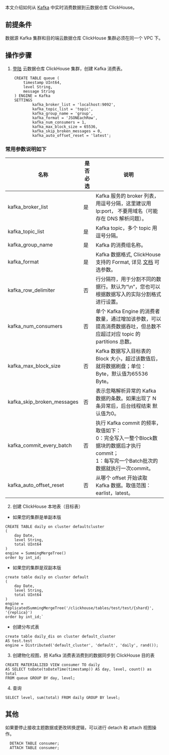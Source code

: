 ﻿本文介绍如何从 [Kafka](https://cloud.tencent.com/product/ckafka) 中实时消费数据到云数据仓库 ClickHouse。

## 前提条件
数据源 Kafka 集群和目的端云数据仓库 ClickHouse 集群必须在同一个 VPC 下。

## 操作步骤
1. [登陆](https://cloud.tencent.com/document/product/1299/49824) 云数据仓库 ClickHouse 集群，创建 Kafka 消费表。
```
	CREATE TABLE queue (
		timestamp UInt64,
		level String,
		message String
	) ENGINE = Kafka
	SETTINGS
			kafka_broker_list = 'localhost:9092',
			kafka_topic_list = 'topic',
			kafka_group_name = 'group',
			kafka_format = 'JSONEachRow',
			kafka_num_consumers = 1,
			kafka_max_block_size = 65536,
			kafka_skip_broken_messages = 0,
			kafka_auto_offset_reset = 'latest';
```

### 常用参数说明如下
<table>
<thread>
<tr>
<th >名称</th>
<th >是否必选</th>
<th >说明</th>
</tr>
</thread>
<tbody>
<tr>
<td >kafka_broker_list</td>
<td >是</td>
<td >Kafka 服务的 broker 列表，用逗号分隔，这里建议用 Ip:port， 不要用域名（可能存在 DNS 解析问题）。</td>
</tr>
<tr>
<td >kafka_topic_list</td>
<td >是</td>
<td >Kafka topic，多个 topic 用逗号分隔。</td>
</tr><tr>
<td >kafka_group_name</td>
<td >是</td>
<td >Kafka 的消费组名称。</td>
</tr><tr>
<td >kafka_format</td>
<td >是</td>
<td >Kafka 数据格式, ClickHouse 支持的 Format, 详见 <a href="https://clickhouse.com/docs/en/interfaces/formats/">文档</a> 可选参数。</td>
</tr><tr>
<td >kafka_row_delimiter</td>
<td >否</td>
<td >行分隔符，用于分割不同的数据行。默认为“\n”，您也可以根据数据写入的实际分割格式进行设置。</td>
</tr>
<tr>
<td >kafka_num_consumers</td>
<td >否</td>
<td >单个 Kafka Engine 的消费者数量，通过增加该参数，可以提高消费数据吞吐，但总数不应超过对应 topic 的 partitions 总数。</td>
</tr>
<tr>
<td >kafka_max_block_size</td>
<td >否</td>
<td >Kafka 数据写入目标表的 Block 大小，超过该数值后，就将数据刷盘；单位：Byte，默认值为65536 Byte。</td>
</tr>
<tr>
<td >kafka_skip_broken_messages</td>
<td >否</td>
<td >表示忽略解析异常的 Kafka 数据的条数。如果出现了 N 条异常后，后台线程结束 默认值为0。</td>
</tr><tr>
<td >kafka_commit_every_batch</td>
<td >否</td>
<td >执行 Kafka commit 的频率，取值如下：<br>0：完全写入一整个Block数据块的数据后才执行commit；<br>1：每写完一个Batch批次的数据就执行一次commit。</td>
</tr><tr>
<td >kafka_auto_offset_reset</td>
<td >否</td>
<td >从哪个 offset 开始读取 Kafka 数据。取值范围：earlist，latest。</td>
</tr>
</tbody>
</table>

2. 创建 ClickHouse 本地表（目标表）
 - 如果您的集群是单副本版
```
CREATE TABLE daily on cluster defaultcluster
(
    day Date,
    level String,
    total UInt64
)
engine = SummingMergeTree()
order by int_id;
```
 - 如果您的集群是双副本版
```
create table daily on cluster default
(
    day Date,
    level String,
    total UInt64
)
engine = ReplicatedSummingMergeTree('/clickhouse/tables/test/test/{shard}', '{replica}')
order by int_id;`
```
 - 创建分布式表
```
create table daily_dis on cluster default_cluster
AS test.test
engine = Distributed('default_cluster', 'default', 'daily', rand());
```

3. 创建物化视图，把 Kafka 消费表消费到的数据同步到 ClickHouse 目的表
```
CREATE MATERIALIZED VIEW consumer TO daily
AS SELECT toDate(toDateTime(timestamp)) AS day, level, count() as total
FROM queue GROUP BY day, level;
```

4. 查询
```
SELECT level, sum(total) FROM daily GROUP BY level;
```

## 其他
如果要停止接收主题数据或更改转换逻辑，可以进行 detach 和 attach 视图操作。
```
  DETACH TABLE consumer;
  ATTACH TABLE consumer;
```
